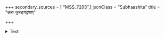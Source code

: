 +++
secondary_sources = [ "MSS_7293",]
jsonClass = "Subhaashita"
title = "ऊरुः कुरङ्गदृशश्"

+++

<details><summary>Text</summary>

ऊरुः कुरङ्गदृशश् चञ्चलचेलाञ्चलो भाति।  
सपताकः कनकमयो विजयस्तम्भः स्मरस्येव॥
</details>
